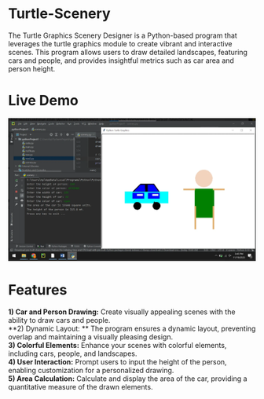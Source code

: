# Turtle-Scenery
The Turtle Graphics Scenery Designer is a Python-based program that leverages the turtle graphics module to create vibrant and interactive scenes. This program allows users to draw detailed landscapes, featuring cars and people, and provides insightful metrics such as car area and person height.
# Live Demo
<img src="Screenshot 2023-11-25 152458.png" alt="Live Demo" title="Live Demo">

# Features
**1) Car and Person Drawing:** Create visually appealing scenes with the ability to draw cars and people.<br>
**2) Dynamic Layout: ** The program ensures a dynamic layout, preventing overlap and maintaining a visually pleasing design.
<br>
**3) Colorful Elements:** Enhance your scenes with colorful elements, including cars, people, and landscapes.
<br>
**4) User Interaction:** Prompt users to input the height of the person, enabling customization for a personalized drawing.
<br>
**5) Area Calculation:** Calculate and display the area of the car, providing a quantitative measure of the drawn elements.
<br>

